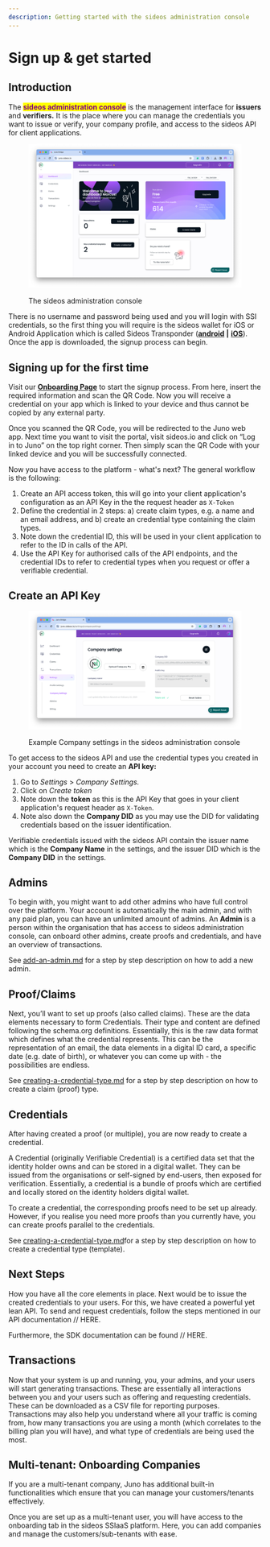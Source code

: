 ```yaml
---
description: Getting started with the sideos administration console
---
```


# Sign up & get started

## Introduction

The <mark style="color:purple;">**sideos administration console**</mark> is the management interface for **issuers** and **verifiers.** It is the place where you can manage the credentials you want to issue or verify, your company profile, and access to the sideos API for client applications.&#x20;

<figure><img src="../.gitbook/assets/Screen Shot 2024-02-23 at 12.36.19 PM.png" alt=""><figcaption><p>The sideos administration console</p></figcaption></figure>

There is no username and password being used and you will login with SSI credentials, so the first thing you will require is the sideos wallet for iOS or Android Application which is called Sideos Transponder ([**android**](https://play.google.com/store/apps/details?id=com.sideosmobile) **|** [**iOS**](https://apps.apple.com/de/app/sideos-transponder/id1611001158?l=en)). Once the app is downloaded, the signup process can begin.&#x20;

## Signing up for the first time

Visit our [**Onboarding Page**](https://juno.sideos.io/plan-onboarding/1) to start the signup process. From here, insert the required information and scan the QR Code. Now you will receive a credential on your app which is linked to your device and thus cannot be copied by any external party.&#x20;

Once you scanned the QR Code, you will be redirected to the Juno web app. Next time you want to visit the portal, visit sideos.io and click on “Log in to Juno” on the top right corner. Then simply scan the QR Code with your linked device and you will be successfully connected.

Now you have access to the platform - what's next? The general workflow is the following:&#x20;

1. Create an API access token, this will go into your client application's configuration as an API Key in the the request header as `X-Token`
2. Define the credential in 2 steps: a) create claim types, e.g. a name and an email address, and b) create an credential type containing the claim types.
3. Note down the credential ID, this will be used in your client application to refer to the ID in calls of the API.
4. Use the API Key for authorised calls of the API endpoints, and the credential IDs to refer to credential types when you request or offer a verifiable credential.&#x20;

## Create an API Key

<figure><img src="../.gitbook/assets/Screen Shot 2024-02-23 at 12.51.33 PM.png" alt=""><figcaption><p>Example Company settings in the sideos administration console</p></figcaption></figure>

To get access to the sideos API and use the credential types you created in your account you need to create an **API key:**

1. Go to _Settings_ > _Company Settings._&#x20;
2. Click on _Create token_
3. Note down the **token** as this is the API Key that goes in your client application's request header as `X-Token`.&#x20;
4. Note also down the **Company DID** as you may use the DID for validating credentials based on the issuer identification.&#x20;

Verifiable credentials issued with the sideos API contain the issuer name which is the **Company Name** in the settings, and the issuer DID which is the **Company DID** in the settings.&#x20;

## Admins

To begin with, you might want to add other admins who have full control over the platform. Your account is automatically the main admin, and with any paid plan, you can have an unlimited amount of admins. An **Admin** is a person within the organisation that has access to sideos administration console, can onboard other admins, create proofs and credentials, and have an overview of transactions.

See [add-an-admin.md](add-an-admin.md "mention") for a step by step description on how to add a new admin.

## Proof/Claims

Next, you’ll want to set up proofs (also called claims). These are the data elements necessary to form Credentials. Their type and content are defined following the schema.org definitions. Essentially, this is the raw data format which defines what the credential represents. This can be the representation of an email, the data elements in a digital ID card, a specific date (e.g. date of birth), or whatever you can come up with - the possibilities are endless.&#x20;

See [creating-a-credential-type.md](creating-a-credential-type.md "mention") for a step by step description on how to create a claim (proof) type.

## Credentials

After having created a proof (or multiple), you are now ready to create a credential.&#x20;

A Credential (originally Verifiable Credential) is a certified data set that the identity holder owns and can be stored in a digital wallet. They can be issued from the organisations or self-signed by end-users, then exposed for verification.  Essentially, a credential is a bundle of proofs which are certified and locally stored on the identity holders digital wallet.&#x20;

To create a credential, the corresponding proofs need to be set up already. However, if you realise you need more proofs than you currently have, you can create proofs parallel to the credentials.&#x20;

See [creating-a-credential-type.md](creating-a-credential-type.md "mention")for a step by step description on how to create a credential type (template).

## Next Steps

How you have all the core elements in place. Next would be to issue the created credentials to your users. For this, we have created a powerful yet lean API. To send and request credentials, follow the steps mentioned in our API documentation // HERE.&#x20;

Furthermore, the SDK documentation can be found // HERE.

## Transactions

Now that your system is up and running, you, your admins, and your users will start generating transactions. These are essentially all interactions between you and your users such as offering and requesting credentials. These can be downloaded as a CSV file for reporting purposes. Transactions may also help you understand where all your traffic is coming from, how many transactions you are using a month (which correlates to the billing plan you will have), and what type of credentials are being used the most.

## Multi-tenant: Onboarding Companies

If you are a multi-tenant company, Juno has additional built-in functionalities which ensure that you can manage your customers/tenants effectively.&#x20;

Once you are set up as a multi-tenant user, you will have access to the onboarding tab in the sideos SSIaaS platform. Here, you can add companies and manage the customers/sub-tenants with ease.
